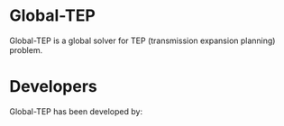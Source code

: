 # Global-TEP
Global-TEP is a global solver for TEP (transmission expansion planning) problem.

# Developers
Global-TEP has been developed by:
